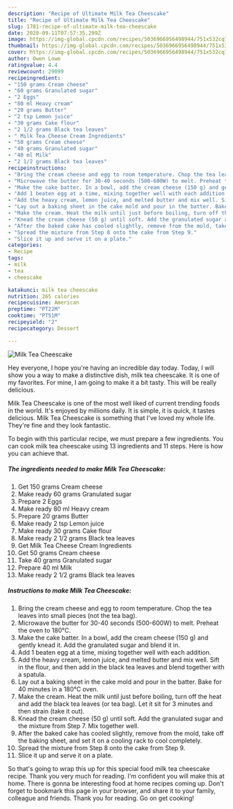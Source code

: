 ```yaml
---
description: "Recipe of Ultimate Milk Tea Cheescake"
title: "Recipe of Ultimate Milk Tea Cheescake"
slug: 1781-recipe-of-ultimate-milk-tea-cheescake
date: 2020-09-11T07:57:35.299Z
image: https://img-global.cpcdn.com/recipes/5036966956498944/751x532cq70/milk-tea-cheescake-recipe-main-photo.jpg
thumbnail: https://img-global.cpcdn.com/recipes/5036966956498944/751x532cq70/milk-tea-cheescake-recipe-main-photo.jpg
cover: https://img-global.cpcdn.com/recipes/5036966956498944/751x532cq70/milk-tea-cheescake-recipe-main-photo.jpg
author: Owen Lowe
ratingvalue: 4.4
reviewcount: 29099
recipeingredient:
- "150 grams Cream cheese"
- "60 grams Granulated sugar"
- "2 Eggs"
- "80 ml Heavy cream"
- "20 grams Butter"
- "2 tsp Lemon juice"
- "30 grams Cake flour"
- "2 1/2 grams Black tea leaves"
- " Milk Tea Cheese Cream Ingredients"
- "50 grams Cream cheese"
- "40 grams Granulated sugar"
- "40 ml Milk"
- "2 1/2 grams Black tea leaves"
recipeinstructions:
- "Bring the cream cheese and egg to room temperature. Chop the tea leaves into small pieces (not the tea bag)."
- "Microwave the butter for 30-40 seconds (500-600W) to melt. Preheat the oven to 180°C."
- "Make the cake batter. In a bowl, add the cream cheese (150 g) and gently knead it. Add the granulated sugar and blend it in."
- "Add 1 beaten egg at a time, mixing together well with each addition."
- "Add the heavy cream, lemon juice, and melted butter and mix well. Sift in the flour, and then add in the black tea leaves and blend together with a spatula."
- "Lay out a baking sheet in the cake mold and pour in the batter. Bake for 40 minutes in a 180°C oven."
- "Make the cream. Heat the milk until just before boiling, turn off the heat and add the black tea leaves (or tea bag). Let it sit for 3 minutes and then strain (take it out)."
- "Knead the cream cheese (50 g) until soft. Add the granulated sugar and the mixture from Step 7. Mix together well."
- "After the baked cake has cooled slightly, remove from the mold, take off the baking sheet, and set it on a cooling rack to cool completely."
- "Spread the mixture from Step 8 onto the cake from Step 9."
- "Slice it up and serve it on a plate."
categories:
- Recipe
tags:
- milk
- tea
- cheescake

katakunci: milk tea cheescake 
nutrition: 265 calories
recipecuisine: American
preptime: "PT22M"
cooktime: "PT51M"
recipeyield: "2"
recipecategory: Dessert

---
```



![Milk Tea Cheescake](https://img-global.cpcdn.com/recipes/5036966956498944/751x532cq70/milk-tea-cheescake-recipe-main-photo.jpg)

Hey everyone, I hope you're having an incredible day today. Today, I will show you a way to make a distinctive dish, milk tea cheescake. It is one of my favorites. For mine, I am going to make it a bit tasty. This will be really delicious.



Milk Tea Cheescake is one of the most well liked of current trending foods in the world. It's enjoyed by millions daily. It is simple, it is quick, it tastes delicious. Milk Tea Cheescake is something that I've loved my whole life. They're fine and they look fantastic.


To begin with this particular recipe, we must prepare a few ingredients. You can cook milk tea cheescake using 13 ingredients and 11 steps. Here is how you can achieve that.

<!--inarticleads1-->

##### The ingredients needed to make Milk Tea Cheescake:

1. Get 150 grams Cream cheese
1. Make ready 60 grams Granulated sugar
1. Prepare 2 Eggs
1. Make ready 80 ml Heavy cream
1. Prepare 20 grams Butter
1. Make ready 2 tsp Lemon juice
1. Make ready 30 grams Cake flour
1. Make ready 2 1/2 grams Black tea leaves
1. Get  Milk Tea Cheese Cream Ingredients
1. Get 50 grams Cream cheese
1. Take 40 grams Granulated sugar
1. Prepare 40 ml Milk
1. Make ready 2 1/2 grams Black tea leaves




<!--inarticleads2-->

##### Instructions to make Milk Tea Cheescake:

1. Bring the cream cheese and egg to room temperature. Chop the tea leaves into small pieces (not the tea bag).
1. Microwave the butter for 30-40 seconds (500-600W) to melt. Preheat the oven to 180°C.
1. Make the cake batter. In a bowl, add the cream cheese (150 g) and gently knead it. Add the granulated sugar and blend it in.
1. Add 1 beaten egg at a time, mixing together well with each addition.
1. Add the heavy cream, lemon juice, and melted butter and mix well. Sift in the flour, and then add in the black tea leaves and blend together with a spatula.
1. Lay out a baking sheet in the cake mold and pour in the batter. Bake for 40 minutes in a 180°C oven.
1. Make the cream. Heat the milk until just before boiling, turn off the heat and add the black tea leaves (or tea bag). Let it sit for 3 minutes and then strain (take it out).
1. Knead the cream cheese (50 g) until soft. Add the granulated sugar and the mixture from Step 7. Mix together well.
1. After the baked cake has cooled slightly, remove from the mold, take off the baking sheet, and set it on a cooling rack to cool completely.
1. Spread the mixture from Step 8 onto the cake from Step 9.
1. Slice it up and serve it on a plate.




So that's going to wrap this up for this special food milk tea cheescake recipe. Thank you very much for reading. I'm confident you will make this at home. There is gonna be interesting food at home recipes coming up. Don't forget to bookmark this page in your browser, and share it to your family, colleague and friends. Thank you for reading. Go on get cooking!
